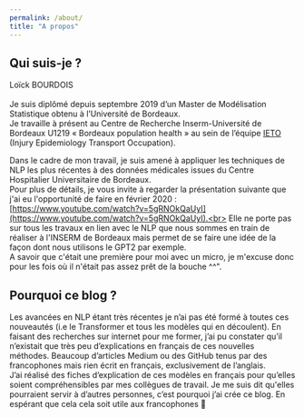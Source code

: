 ```yaml
---
permalink: /about/
title: "A propos"
---
```



## Qui suis-je ?
Loïck BOURDOIS<br>  
Je suis diplômé depuis septembre 2019 d’un Master de Modélisation Statistique obtenu à l’Université de Bordeaux.  
Je travaille à présent au Centre de Recherche Inserm-Université de Bordeaux U1219 « Bordeaux population health » au sein de l’équipe [IETO](https://www.bordeaux-population-health.center/les-equipes/prevention-et-prise-en-charge-des-traumatismes-ieto/) (Injury Epidemiology Transport Occupation).<br>  

Dans le cadre de mon travail, je suis amené à appliquer les techniques de NLP les plus récentes à des données médicales issues du Centre Hospitalier Universitaire de Bordeaux.<br>
Pour plus de détails, je vous invite à regarder la présentation suivante que j'ai eu l'opportunité de faire en février 2020 : [https://www.youtube.com/watch?v=5gRNOkQaUyI](https://www.youtube.com/watch?v=5gRNOkQaUyI).<br>
Elle ne porte pas sur tous les travaux en lien avec le NLP que nous sommes en train de réaliser à l'INSERM de Bordeaux mais permet de se faire une idée de la façon dont nous utilisons le GPT2 par exemple.<br>
A savoir que c'était une première pour moi avec un micro, je m'excuse donc pour les fois où il n'était pas assez prêt de la bouche ^^".<br>


##  Pourquoi ce blog ?
Les avancées en NLP étant très récentes je n’ai pas été formé à toutes ces nouveautés (i.e le Transformer et tous les modèles qui en découlent). En faisant des recherches sur internet pour me former, j’ai pu constater qu’il n’existait que très peu d’explications en français de ces nouvelles méthodes. Beaucoup d’articles Medium ou des GitHub tenus par des francophones mais rien écrit en français, exclusivement de l’anglais.<br>
J’ai réalisé des fiches d’explication de ces modèles en français pour qu’elles soient compréhensibles par mes collègues de travail.
Je me suis dit qu'elles pourraient servir à d’autres personnes, c’est pourquoi j’ai crée ce blog. En espérant que cela cela soit utile aux francophones 🙂
